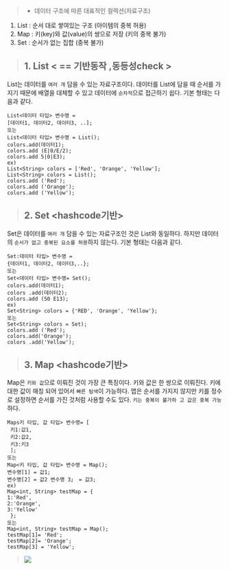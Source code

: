 >- 데이터 구조에 따른 대표적인 컬렉션(자료구조)
1) List : 순서 대로 쌓여있는 구조 (아이템의 중복 허용)
2) Map : 키(key)와 값(value)의 쌍으로 저장 (키의 중복 불가)
3) Set : 순서가 없는 집합 (중복 불가)



> ##  1. List < == 기반동작 ,동등성check >
List는 데이터를 `여러 개` 담을 수 있는 자료구조이다. 데이터를 List에 담을 때 순서를 가지기 때문에 배열을 대체할 수 있고 데이터에 `순차적`으로 접근하기 쉽다. 기본 형태는 다음과 같다.

```
List<데이터 타입> 변수명 = 
[데이터1, 데이터2, 데이터3, ..];
또는
List<데이터 타입> 변수명 = List();
colors.add(데이터1);
colors.add (E|0/E/2);
colors.add 5|0|E3);
ex)
List<String> colors = ['Red', 'Orange', 'Yellow'];
List<String> colors = List();
colors.add ('Red');
colors.add ('Orange');
colors.add ('Yellow');
```



  
> ##    2. Set <hashcode기반>
Set은 데이터를 `여러 개` 담을 수 있는 자료구조인 것은 List와 동일하다. 하지만 데이터의 `순서가 없고 중복된 요소를 허용`하지 않는다. 기본 형태는 다음과 같다.

```
Set:데이터 타입> 변수명 = 
{데이터1, 데이터2, 데이터3,..};
또는
Set<데이터 타입> 변수명= Set();
colors.add(데이터1);
colors .add(데이터2);
colors.add (50 E13);
ex)
Set<String> colors = {'RED', 'Orange', 'Yellow'};
또는
Set<String> colors = Set);
colors.add ('Red');
colors.add('Orange');
colors .add('Yellow');
```
  

  
> ##  3. Мар <hashcode기반>
Map은 `키와 값`으로 이뤄진 것이 가장 큰 특징이다. 키와 값은 한 쌍으로 이뤄진다. 키에 대한 값이 매칭 되어 있어서 `빠른 탐색`이 가능하다.
맵은 순서를 가지지 않지만 키를 정수로 설정하면 순서를 가진 것처럼 사용할 수도 있다. `키는 중복이 불가하 고 값은 중복 가능`하다.

 ```
 Maps키 타입, 값 타입> 변수명= [ 
  키1:값1,
  키2:값2,
  키3:키3
  ];
또는
Map<키 타입, 값 타입> 변수명 = Map();
변수명[1] = 값1;
변수명[2] = 값2 변수명 3」 = 값3;
ex)
Map<int, String> testMap = {
1:'Red',
2:'Orange',
3:'Yellow'
  };
또는
Map<int, String> testMap = Map();
testMap[1]= 'Red'; 
testMap[2]= 'Orange';
testMap[3] = 'Yellow'; 
``` 
  
  
  > ![](https://velog.velcdn.com/images/hee462/post/7ebe3375-facb-4b06-ad2a-65946a1100d5/image.png)

